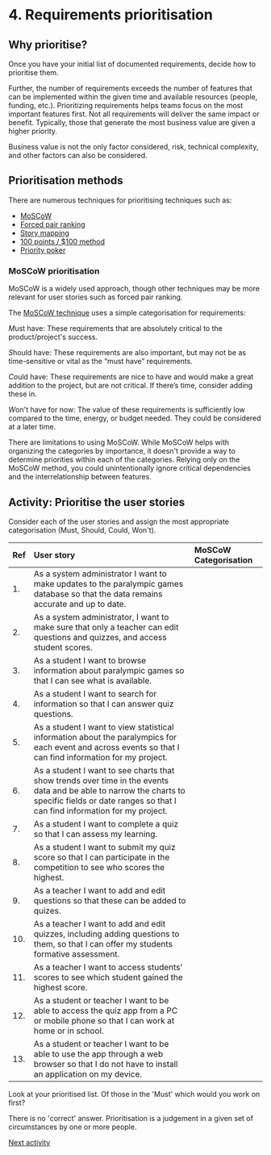 # 4. Requirements prioritisation

## Why prioritise?

Once you have your initial list of documented requirements, decide how to prioritise them.

Further, the number of requirements exceeds the number of features that can be implemented within the given time and
available resources (people, funding, etc.). Prioritizing requirements helps teams focus on the most important features
first. Not all requirements will deliver the same impact or benefit. Typically, those that generate the most business
value are given a higher priority.

Business value is not the only factor considered, risk, technical complexity, and other factors can also be considered.

## Prioritisation methods

There are numerous techniques for prioritising techniques such as:

- [MoSCoW](https://www.lucidchart.com/blog/introduction-to-moscow-prioritization)
- [Forced pair ranking](https://www.lynda.com/Project-Management-tutorials/Forced-ranking-prioritization/471658/585113-4.html)
- [Story mapping](https://jpattonassociates.com/the-new-backlog/)
- [100 points / $100 method](http://www.modernanalyst.com/Careers/InterviewQuestions/tabid/128/ID/2122/How-is-the-100-point-method-used-to-prioritize-requirements.aspx)
- [Priority poker](http://www.uxforthemasses.com/priority-poker/)

### MoSCoW prioritisation

MoSCoW is a widely used approach, though other techniques may be more relevant for user stories such as forced pair
ranking.

The [MoSCoW technique](https://www.agilebusiness.org/dsdm-project-framework/moscow-prioririsation.html) uses a simple
categorisation for requirements:

*M*ust have: These requirements that are absolutely critical to the product/project's success.

*S*hould have: These requirements are also important, but may not be as time-sensitive or vital as the “must have”
requirements.

*Co*uld have: These requirements are nice to have and would make a great addition to the project, but are not critical.
If there’s time, consider adding these in.

*W*on't have for now: The value of these requirements is sufficiently low compared to the time, energy, or budget
needed. They could be considered at a later time.

There are limitations to using MoSCoW. While MoSCoW helps with organizing the categories by importance, it doesn't
provide a way to determine priorities within each of the categories. Relying only on the MoSCoW method, you could
unintentionally ignore critical dependencies and the interrelationship between features.

## Activity: Prioritise the user stories

Consider each of the user stories and assign the most appropriate categorisation (Must, Should, Could, Won't).

| Ref | User story                                                                                                                                                                                        | MoSCoW Categorisation |
|:----|:--------------------------------------------------------------------------------------------------------------------------------------------------------------------------------------------------|:----------------------|
| 1.  | As a system administrator I want to make updates to the paralympic games database so that the data remains accurate and up to date.                                                               |                       |
| 2.  | As a system administrator, I want to make sure that only a teacher can edit questions and quizzes, and access student scores.                                                                     |                       |
| 3.  | As a student I want to browse information about paralympic games so that I can see what is available.                                                                                             |                       |
| 4.  | As a student I want to search for information so that I can answer quiz questions.                                                                                                                |                       |
| 5.  | As a student I want to view statistical information about the paralympics for each event and across events so that I can find information for my project.                                         |                       |
| 6.  | As a student I want to see charts that show trends over time in the events data and be able to narrow the charts to specific fields or date ranges so that I can find information for my project. |                       |
| 7.  | As a student I want to complete a quiz so that I can assess my learning.                                                                                                                          |                       |
| 8.  | As a student I want to submit my quiz score so that I can participate in the competition to see who scores the highest.                                                                           |                       |
| 9.  | As a teacher I want to add and edit questions so that these can be added to quizes.                                                                                                               |                       |
| 10. | As a teacher I want to add and edit quizzes, including adding questions to them, so that I can offer my students formative assessment.                                                            |                       |
| 11. | As a teacher I want to access students' scores to see which student gained the highest score.                                                                                                     |                       |
| 12. | As a student or teacher I want to be able to access the quiz app from a PC or mobile phone so that I can work at home or in school.                                                               |                       |
| 13. | As a student or teacher I want to be able to use the app through a web browser so that I do not have to install an application on my device.                                                      |                       |

Look at your prioritised list. Of those in the 'Must' which would you work on first?

There is no 'correct' answer. Prioritisation is a judgement in a given set of circumstances by one or more people.

[Next activity](6-5-wireframes.md)